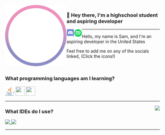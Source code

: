 <img align="left" alt="Avatar" width="200px" src="https://github.com/Scherso/Scherso/blob/main/assets/Salmon.png" />

### 👋 Hey there, I'm a highschool student and aspiring developer 

<a href="https://discordapp.com/users/492816296103378948">
    <img align="left" alt="Discord" width="25px" height="25" src="https://github.com/Scherso/Scherso/blob/main/assets/discord.svg">
</a>

<a href="https://open.spotify.com/user/7xiu2hms0kghfyn9b2iw91dms?si=QyYfNVUVQQ-E89r2sDZXHA">
    <img align="left" alt="Spotify" width="25px" height="25" src="https://github.com/Scherso/Scherso/blob/main/assets/spotify.svg">
</a>

------
Hello, my name is Sam, and I'm an aspiring developer in the United States

Feel free to add me on any of the socials linked, (Click the icons!)

<br /> 

### What programming languages am I learning?

<a href="https://www.java.com/en/download/help/whatis_java.html"><img width="30" height="30" src="https://github.com/Scherso/Scherso/blob/main/assets/java-seeklogo.com.svg" /></a>
<a href="https://www.gnu.org/software/bash/"><img width="30" height="30" src="https://upload.wikimedia.org/wikipedia/commons/4/4b/Bash_Logo_Colored.svg" /></a> 
<a href="https://javascript.com/"><img width="30" height="30" src="https://upload.wikimedia.org/wikipedia/commons/6/6a/JavaScript-logo.png" /></a>

----

<a href="https://github.com/Scherso/Scherso">
    <img align="right" src="https://github-readme-stats.vercel.app/api?username=Scherso&&show_icons=true&title_color=fff&icon_color=a3a3a3&text_color=9f9f9f&bg_color=151515">
</a>

### What IDEs do I use?

<a href="https://www.jetbrains.com/idea/"><img height="30" src="https://resources.jetbrains.com/storage/products/company/brand/logos/IntelliJ_IDEA_icon.svg">  <a href="https://code.visualstudio.com/"><img height="30" src="https://user-images.githubusercontent.com/674621/71187801-14e60a80-2280-11ea-94c9-e56576f76baf.png">
 
---- 
<!---
Scherso/Scherso is a ✨ special ✨ repository because its `README.md` (this file) appears on your GitHub profile.
You can click the Preview link to take a look at your changes.
--->
